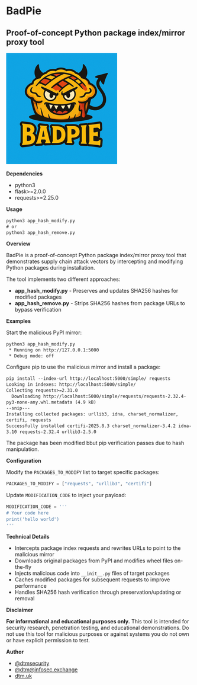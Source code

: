 # BadPie
## Proof-of-concept Python package index/mirror proxy tool

![BadPie Logo](BadPie.png)

**Dependencies**

- python3
- flask>=2.0.0
- requests>=2.25.0

**Usage**

```
python3 app_hash_modify.py
# or
python3 app_hash_remove.py
```

**Overview**

BadPie is a proof-of-concept Python package index/mirror proxy tool that demonstrates supply chain attack vectors by intercepting and modifying Python packages during installation.

The tool implements two different approaches:

- **app_hash_modify.py** - Preserves and updates SHA256 hashes for modified packages
- **app_hash_remove.py** - Strips SHA256 hashes from package URLs to bypass verification

**Examples**

Start the malicious PyPI mirror:

```
python3 app_hash_modify.py
 * Running on http://127.0.0.1:5000
 * Debug mode: off
```

Configure pip to use the malicious mirror and install a package:

```
pip install --index-url http://localhost:5000/simple/ requests
Looking in indexes: http://localhost:5000/simple/
Collecting requests>=2.31.0
  Downloading http://localhost:5000/simple/requests/requests-2.32.4-py3-none-any.whl.metadata (4.9 kB)
--snip---
Installing collected packages: urllib3, idna, charset_normalizer, certifi, requests
Successfully installed certifi-2025.8.3 charset_normalizer-3.4.2 idna-3.10 requests-2.32.4 urllib3-2.5.0
```

The package has been modified bbut pip verification passes due to hash manipulation.

**Configuration**

Modify the `PACKAGES_TO_MODIFY` list to target specific packages:

```python
PACKAGES_TO_MODIFY = ["requests", "urllib3", "certifi"]
```

Update `MODIFICATION_CODE` to inject your payload:

```python
MODIFICATION_CODE = '''
# Your code here
print('hello world')
'''
```

**Technical Details**

- Intercepts package index requests and rewrites URLs to point to the malicious mirror
- Downloads original packages from PyPI and modifies wheel files on-the-fly
- Injects malicious code into `__init__.py` files of target packages
- Caches modified packages for subsequent requests to improve performance
- Handles SHA256 hash verification through preservation/updating or removal

**Disclaimer**

**For informational and educational purposes only.** This tool is intended for security research, penetration testing, and educational demonstrations. Do not use this tool for malicious purposes or against systems you do not own or have explicit permission to test.

**Author**

- [@dtmsecurity](https://x.com/dtmsecurity)
- [@dtm@infosec.exchange](https://infosec.exchange/@dtm)
- [dtm.uk](https://dtm.uk/)
